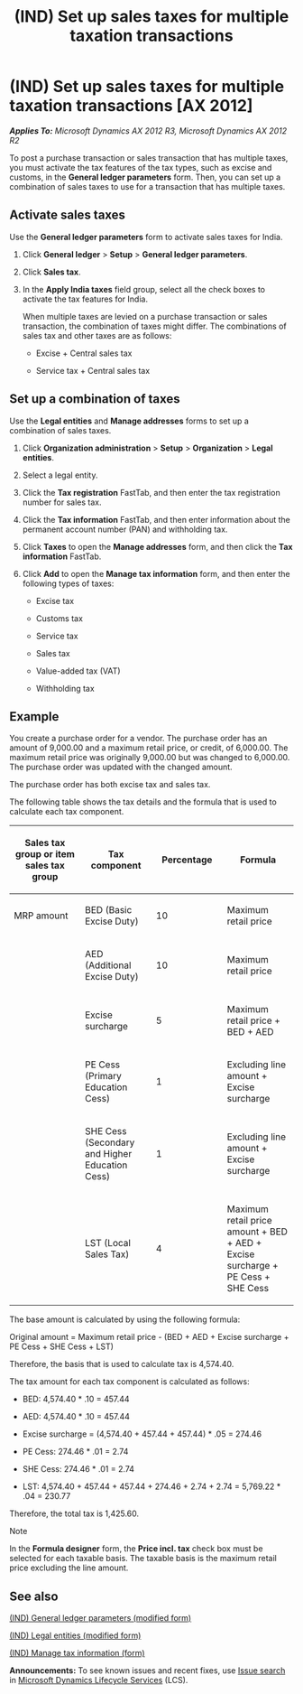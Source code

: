 ﻿---
title: (IND) Set up sales taxes for multiple taxation transactions
TOCTitle: (IND) Set up sales taxes for multiple taxation transactions
ms:assetid: 8dcb33c1-89b4-4b86-99f3-e86bd2e08a68
ms:mtpsurl: https://technet.microsoft.com/en-us/library/JJ678042(v=AX.60)
ms:contentKeyID: 49386003
ms.date: 04/18/2014
mtps_version: v=AX.60
f1_keywords:
- sales taxes
- (IND)
- India
- multiple tax
- multiple taxation transactions
---

# (IND) Set up sales taxes for multiple taxation transactions [AX 2012]


_**Applies To:** Microsoft Dynamics AX 2012 R3, Microsoft Dynamics AX 2012 R2_

To post a purchase transaction or sales transaction that has multiple taxes, you must activate the tax features of the tax types, such as excise and customs, in the **General ledger parameters** form. Then, you can set up a combination of sales taxes to use for a transaction that has multiple taxes.

## Activate sales taxes

Use the **General ledger parameters** form to activate sales taxes for India.

1.  Click **General ledger** \> **Setup** \> **General ledger parameters**.

2.  Click **Sales tax**.

3.  In the **Apply India taxes** field group, select all the check boxes to activate the tax features for India.
    
    When multiple taxes are levied on a purchase transaction or sales transaction, the combination of taxes might differ. The combinations of sales tax and other taxes are as follows:
    
      - Excise + Central sales tax
    
      - Service tax + Central sales tax

## Set up a combination of taxes

Use the **Legal entities** and **Manage addresses** forms to set up a combination of sales taxes.

1.  Click **Organization administration** \> **Setup** \> **Organization** \> **Legal entities**.

2.  Select a legal entity.

3.  Click the **Tax registration** FastTab, and then enter the tax registration number for sales tax.

4.  Click the **Tax information** FastTab, and then enter information about the permanent account number (PAN) and withholding tax.

5.  Click **Taxes** to open the **Manage addresses** form, and then click the **Tax information** FastTab.

6.  Click **Add** to open the **Manage tax information** form, and then enter the following types of taxes:
    
      - Excise tax
    
      - Customs tax
    
      - Service tax
    
      - Sales tax
    
      - Value-added tax (VAT)
    
      - Withholding tax

## Example

You create a purchase order for a vendor. The purchase order has an amount of 9,000.00 and a maximum retail price, or credit, of 6,000.00. The maximum retail price was originally 9,000.00 but was changed to 6,000.00. The purchase order was updated with the changed amount.

The purchase order has both excise tax and sales tax.

The following table shows the tax details and the formula that is used to calculate each tax component.

<table>
<colgroup>
<col style="width: 25%" />
<col style="width: 25%" />
<col style="width: 25%" />
<col style="width: 25%" />
</colgroup>
<thead>
<tr class="header">
<th><p>Sales tax group or item sales tax group</p></th>
<th><p>Tax component</p></th>
<th><p>Percentage</p></th>
<th><p>Formula</p></th>
</tr>
</thead>
<tbody>
<tr class="odd">
<td><p>MRP amount</p></td>
<td><p>BED (Basic Excise Duty)</p></td>
<td><p>10</p></td>
<td><p>Maximum retail price</p></td>
</tr>
<tr class="even">
<td><p></p></td>
<td><p>AED (Additional Excise Duty)</p></td>
<td><p>10</p></td>
<td><p>Maximum retail price</p></td>
</tr>
<tr class="odd">
<td><p></p></td>
<td><p>Excise surcharge</p></td>
<td><p>5</p></td>
<td><p>Maximum retail price + BED + AED</p></td>
</tr>
<tr class="even">
<td><p></p></td>
<td><p>PE Cess (Primary Education Cess)</p></td>
<td><p>1</p></td>
<td><p>Excluding line amount + Excise surcharge</p></td>
</tr>
<tr class="odd">
<td><p></p></td>
<td><p>SHE Cess (Secondary and Higher Education Cess)</p></td>
<td><p>1</p></td>
<td><p>Excluding line amount + Excise surcharge</p></td>
</tr>
<tr class="even">
<td><p></p></td>
<td><p>LST (Local Sales Tax)</p></td>
<td><p>4</p></td>
<td><p>Maximum retail price amount + BED + AED + Excise surcharge + PE Cess + SHE Cess</p></td>
</tr>
</tbody>
</table>


The base amount is calculated by using the following formula:

Original amount = Maximum retail price - (BED + AED + Excise surcharge + PE Cess + SHE Cess + LST)

Therefore, the basis that is used to calculate tax is 4,574.40.

The tax amount for each tax component is calculated as follows:

  - BED: 4,574.40 \* .10 = 457.44

  - AED: 4,574.40 \* .10 = 457.44

  - Excise surcharge = (4,574.40 + 457.44 + 457.44) \* .05 = 274.46

  - PE Cess: 274.46 \* .01 = 2.74

  - SHE Cess: 274.46 \* .01 = 2.74

  - LST: 4,574.40 + 457.44 + 457.44 + 274.46 + 2.74 + 2.74 = 5,769.22 \* .04 = 230.77

Therefore, the total tax is 1,425.60.


> [!NOTE]
> <P>In the <STRONG>Formula designer</STRONG> form, the <STRONG>Price incl. tax</STRONG> check box must be selected for each taxable basis. The taxable basis is the maximum retail price excluding the line amount.</P>



## See also

[(IND) General ledger parameters (modified form)](https://technet.microsoft.com/en-us/library/jj677901\(v=ax.60\))

[(IND) Legal entities (modified form)](https://technet.microsoft.com/en-us/library/jj664569\(v=ax.60\))

[(IND) Manage tax information (form)](https://technet.microsoft.com/en-us/library/jj664802\(v=ax.60\))

  
**Announcements:** To see known issues and recent fixes, use [Issue search](http://go.microsoft.com/fwlink/?linkid=389258) in [Microsoft Dynamics Lifecycle Services](http://go.microsoft.com/fwlink/?linkid=306505) (LCS).

